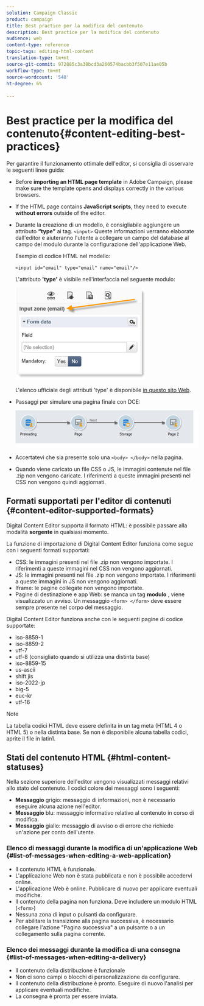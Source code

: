 ```yaml
---
solution: Campaign Classic
product: campaign
title: Best practice per la modifica del contenuto
description: Best practice per la modifica del contenuto
audience: web
content-type: reference
topic-tags: editing-html-content
translation-type: tm+mt
source-git-commit: 972885c3a38bcd3a260574bacbb3f507e11ae05b
workflow-type: tm+mt
source-wordcount: '548'
ht-degree: 6%

---
```



# Best practice per la modifica del contenuto{#content-editing-best-practices}

Per garantire il funzionamento ottimale dell&#39;editor, si consiglia di osservare le seguenti linee guida:

* Before **importing an HTML page template** in Adobe Campaign, please make sure the template opens and displays correctly in the various browsers.
* If the HTML page contains **JavaScript scripts**, they need to execute **without errors** outside of the editor.
* Durante la creazione di un modello, è consigliabile aggiungere un attributo **“type”** ai tag. `<input>` Queste informazioni verranno elaborate dall&#39;editor e aiuteranno l&#39;utente a collegare un campo del database al campo del modulo durante la configurazione dell&#39;applicazione Web.

   Esempio di codice HTML nel modello:

   ```
   <input id="email" type="email" name="email"/>
   ```

   L&#39;attributo **&#39;type&#39;** è visibile nell&#39;interfaccia nel seguente modulo:

   ![](assets/dce_sidebar_inputtypechanges.png)

   L&#39;elenco ufficiale degli attributi &#39;type&#39; è disponibile [in questo sito Web](https://www.w3schools.com/tags/att_input_type.asp).

* Passaggi per simulare una pagina finale con DCE:

   ![](assets/dce_enchainement.png)

* Accertatevi che sia presente solo una `<body> </body>` nella pagina.
* Quando viene caricato un file CSS o JS, le immagini contenute nel file .zip non vengono caricate. I riferimenti a queste immagini presenti nel CSS non vengono quindi aggiornati.

## Formati supportati per l&#39;editor di contenuti {#content-editor-supported-formats}

Digital Content Editor supporta il formato HTML: è possibile passare alla modalità **sorgente** in qualsiasi momento.

La funzione di importazione di Digital Content Editor funziona come segue con i seguenti formati supportati:

* CSS: le immagini presenti nel file .zip non vengono importate. I riferimenti a queste immagini nel CSS non vengono aggiornati.
* JS: le immagini presenti nel file .zip non vengono importate. I riferimenti a queste immagini in JS non vengono aggiornati.
* Iframe: le pagine collegate non vengono importate.
* Pagine di destinazione e app Web: se manca un tag **modulo** , viene visualizzato un avviso. Un messaggio `<form> </form>` deve essere sempre presente nel corpo del messaggio.

Digital Content Editor funziona anche con le seguenti pagine di codice supportate:

* iso-8859-1
* iso-8859-2
* utf-7
* utf-8 (consigliato quando si utilizza una distinta base)
* iso-8859-15
* us-ascii
* shift jis
* iso-2022-jp
* big-5
* euc-kr
* utf-16

>[!NOTE]
>
>La tabella codici HTML deve essere definita in un tag meta (HTML 4 o HTML 5) o nella distinta base. Se non è disponibile alcuna tabella codici, aprite il file in latin1.

## Stati del contenuto HTML {#html-content-statuses}

Nella sezione superiore dell&#39;editor vengono visualizzati messaggi relativi allo stato del contenuto. I codici colore dei messaggi sono i seguenti:

* **Messaggio** grigio: messaggio di informazioni, non è necessario eseguire alcuna azione nell&#39;editor.
* **Messaggio** blu: messaggio informativo relativo al contenuto in corso di modifica.
* **Messaggio** giallo: messaggio di avviso o di errore che richiede un&#39;azione per conto dell&#39;utente.

### Elenco di messaggi durante la modifica di un&#39;applicazione Web {#list-of-messages-when-editing-a-web-application}

* Il contenuto HTML è funzionale.
* L&#39;applicazione Web non è stata pubblicata e non è possibile accedervi online.
* L&#39;applicazione Web è online. Pubblicare di nuovo per applicare eventuali modifiche.
* Il contenuto della pagina non funziona. Deve includere un modulo HTML (`<form>`)
* Nessuna zona di input o pulsanti da configurare.
* Per abilitare la transizione alla pagina successiva, è necessario collegare l&#39;azione &quot;Pagina successiva&quot; a un pulsante o a un collegamento sulla pagina corrente.

### Elenco dei messaggi durante la modifica di una consegna {#list-of-messages-when-editing-a-delivery}

* Il contenuto della distribuzione è funzionale
* Non ci sono campi o blocchi di personalizzazione da configurare.
* Il contenuto della distribuzione è pronto. Eseguire di nuovo l&#39;analisi per applicare eventuali modifiche.
* La consegna è pronta per essere inviata.

